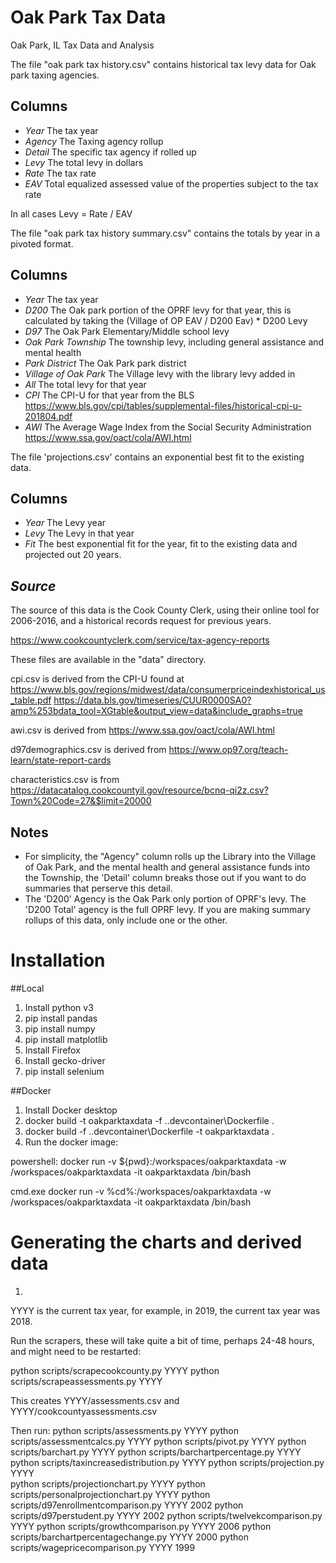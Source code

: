 # Oak Park Tax Data

Oak Park, IL Tax Data and Analysis

The file "oak park tax history.csv" contains historical tax levy data for Oak park taxing agencies.

## Columns

-   _Year_ The tax year
-   _Agency_ The Taxing agency rollup
-   _Detail_ The specific tax agency if rolled up
-   _Levy_ The total levy in dollars
-   _Rate_ The tax rate
-   _EAV_ Total equalized assessed value of the properties subject to the tax rate

In all cases Levy = Rate / EAV

The file "oak park tax history summary.csv" contains the totals by year in a pivoted format.

## Columns

-   _Year_ The tax year
-   _D200_ The Oak park portion of the OPRF levy for that year, this is calculated by taking the (Village of OP EAV / D200 Eav) * D200 Levy
-   _D97_ The Oak Park Elementary/Middle school levy
-   _Oak Park Township_ The township levy, including general assistance and mental health
-   _Park District_ The Oak Park park district
-   _Village of Oak Park_ The Village levy with the library levy added in
-   _All_ The total levy for that year
-   _CPI_ The CPI-U for that year from the BLS https://www.bls.gov/cpi/tables/supplemental-files/historical-cpi-u-201804.pdf
-   _AWI_ The Average Wage Index from the Social Security Administration https://www.ssa.gov/oact/cola/AWI.html

The file 'projections.csv' contains an exponential best fit to the existing data.

## Columns

-   _Year_ The Levy year
-   _Levy_ The Levy in that year
-   _Fit_ The best exponential fit for the year, fit to the existing data and projected out 20 years.

## _Source_

The source of this data is the Cook County Clerk, using their online tool for 2006-2016, and a historical records request for previous years.

https://www.cookcountyclerk.com/service/tax-agency-reports

These files are available in the "data" directory.

cpi.csv is derived from the CPI-U found at https://www.bls.gov/regions/midwest/data/consumerpriceindexhistorical_us_table.pdf
https://data.bls.gov/timeseries/CUUR0000SA0?amp%253bdata_tool=XGtable&output_view=data&include_graphs=true

awi.csv is derived from https://www.ssa.gov/oact/cola/AWI.html

d97demographics.csv is derived from https://www.op97.org/teach-learn/state-report-cards

characteristics.csv is from https://datacatalog.cookcountyil.gov/resource/bcnq-qi2z.csv?Town%20Code=27&$limit=20000

## Notes

-   For simplicity, the "Agency" column rolls up the Library into the Village of Oak Park, and the mental health and general assistance funds into the Township, the 'Detail' column breaks those out if you want to do summaries that perserve this detail.
-   The 'D200' Agency is the Oak Park only portion of OPRF's levy. The 'D200 Total' agency is the full OPRF levy. If you are making summary rollups of this data, only include one or the other.

# Installation

##Local

1.  Install python v3
2.  pip install pandas
3.  pip install numpy
4.  pip install matplotlib
5.  Install Firefox
6.  Install gecko-driver
7.  pip install selenium

##Docker

1. Install Docker desktop
2. docker build -t oakparktaxdata -f .\.devcontainer\Dockerfile .
3. docker build -f .\.devcontainer\Dockerfile -t oakparktaxdata .
4. Run the docker image:

powershell:
docker run -v ${pwd}:/workspaces/oakparktaxdata -w /workspaces/oakparktaxdata -it oakparktaxdata /bin/bash

cmd.exe
docker run -v %cd%:/workspaces/oakparktaxdata -w /workspaces/oakparktaxdata -it oakparktaxdata /bin/bash

# Generating the charts and derived data

1. 


YYYY is the current tax year, for example, in 2019, the current tax year was 2018.

Run the scrapers, these will take quite a bit of time, perhaps 24-48 hours, and might need to be restarted:

python scripts/scrapecookcounty.py YYYY
python scripts/scrapeassessments.py YYYY

This creates YYYY/assessments.csv and YYYY/cookcountyassessments.csv

Then run:
python scripts/assessments.py YYYY
python scripts/assessmentcalcs.py YYYY
python scripts/pivot.py YYYY
python scripts/barchart.py YYYY
python scripts/barchartpercentage.py YYYY
python scripts/taxincreasedistribution.py YYYY
python scripts/projection.py YYYY  
python scripts/projectionchart.py YYYY
python scripts/personalprojectionchart.py YYYY
python scripts/d97enrollmentcomparison.py YYYY 2002
python scripts/d97perstudent.py YYYY 2002
python scripts/twelvekcomparison.py YYYY
python scripts/growthcomparison.py YYYY 2006
python scripts/barchartpercentagechange.py YYYY 2000
python scripts/wagepricecomparison.py YYYY 1999